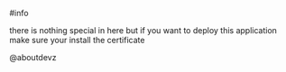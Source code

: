 #info

there is nothing special in here
but if you want to deploy this application
make sure your install the certificate






@aboutdevz